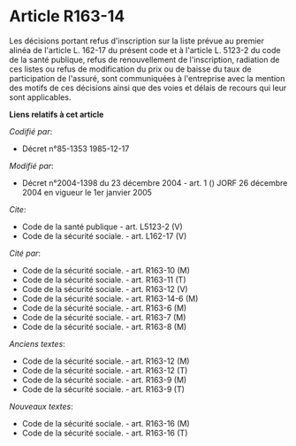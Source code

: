 # Article R163-14

Les décisions portant refus d'inscription sur la liste prévue au premier alinéa de l'article L. 162-17 du présent code et à
l'article L. 5123-2 du code de la santé publique, refus de renouvellement de l'inscription, radiation de ces listes ou refus
de modification du prix ou de baisse du taux de participation de l'assuré, sont communiquées à l'entreprise avec la mention
des motifs de ces décisions ainsi que des voies et délais de recours qui leur sont applicables.

**Liens relatifs à cet article**

_Codifié par_:

  - Décret n°85-1353 1985-12-17

_Modifié par_:

  - Décret n°2004-1398 du 23 décembre 2004 - art. 1 () JORF 26 décembre 2004 en vigueur le 1er janvier 2005

_Cite_:

  - Code de la santé publique - art. L5123-2 (V)
  - Code de la sécurité sociale. - art. L162-17 (V)

_Cité par_:

  - Code de la sécurité sociale. - art. R163-10 (M)
  - Code de la sécurité sociale. - art. R163-11 (T)
  - Code de la sécurité sociale. - art. R163-12 (V)
  - Code de la sécurité sociale. - art. R163-14-6 (M)
  - Code de la sécurité sociale. - art. R163-6 (M)
  - Code de la sécurité sociale. - art. R163-7 (M)
  - Code de la sécurité sociale. - art. R163-8 (M)

_Anciens textes_:

  - Code de la sécurité sociale. - art. R163-12 (M)
  - Code de la sécurité sociale. - art. R163-12 (T)
  - Code de la sécurité sociale. - art. R163-9 (M)
  - Code de la sécurité sociale. - art. R163-9 (T)

_Nouveaux textes_:

  - Code de la sécurité sociale. - art. R163-16 (M)
  - Code de la sécurité sociale. - art. R163-16 (T)
